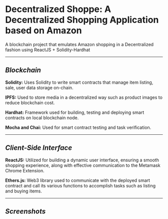 # Decentralized Shoppe: A Decentralized Shopping Application based on Amazon

A blockchain project that emulates Amazon shopping in a Decentralized fashion using ReactJS + Solidity-Hardhat

***
## *Blockchain*

**Solidity:** Uses Solidity to write smart contracts that manage item listing, sale, user data storage on-chain.

**IPFS:** Used to store media in a decentralized way such as product images to reduce blockchain cost.

**Hardhat:** Framework used for building, testing and deploying smart contracts on local blockchain node.

**Mocha and Chai:** Used for smart contract testing and task verification.

***
## *Client-Side Interface*

**ReactJS:** Utilized for building a dynamic user interface, ensuring a smooth shopping experience, along with effective communication to the Metamask Chrome Extension.

**Ethers.js:** Web3 library used to communicate with the deployed smart contract and call its various functions to accomplish tasks such as listing and buying items.

***

## *Screenshots*
